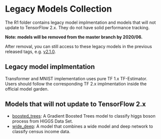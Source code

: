 # Legacy Models Collection

The R1 folder contains legacy model implmentation and models that will not
update to TensorFlow 2.x. They do not have solid performance tracking.

**Note: models will be removed from the master branch by 2020/06.**

After removal, you can still access to these legacy models in the previous
released tags, e.g. [v2.1.0](https://github.com/tensorflow/models/releases/tag/v2.1.0).


## Legacy model implmentation

Transformer and MNIST implementation uses pure TF 1.x TF-Estimator.
Users should follow the corresponding TF 2.x implmentation inside the
official model garden.

## Models that will not update to TensorFlow 2.x

*   [boosted_trees](boosted_trees): A Gradient Boosted Trees model to
    classify higgs boson process from HIGGS Data Set.
*   [wide_deep](wide_deep): A model that combines a wide model and deep
    network to classify census income data.
